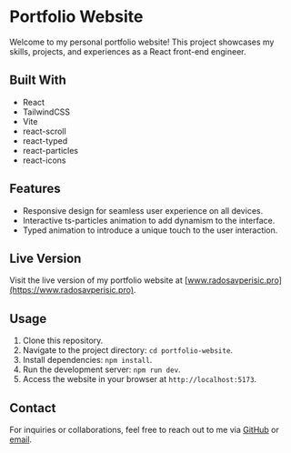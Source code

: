 # Portfolio Website

Welcome to my personal portfolio website! This project showcases my skills, projects, and experiences as a React front-end engineer.

## Built With

- React
- TailwindCSS
- Vite
- react-scroll
- react-typed
- react-particles
- react-icons

## Features

- Responsive design for seamless user experience on all devices.
- Interactive ts-particles animation to add dynamism to the interface.
- Typed animation to introduce a unique touch to the user interaction.

## Live Version

Visit the live version of my portfolio website at [www.radosavperisic.pro](https://www.radosavperisic.pro).

## Usage

1. Clone this repository.
2. Navigate to the project directory: `cd portfolio-website`.
3. Install dependencies: `npm install`.
4. Run the development server: `npm run dev`.
5. Access the website in your browser at `http://localhost:5173`.

## Contact

For inquiries or collaborations, feel free to reach out to me via [GitHub](https://github.com/radosav-perisic) or [email](mailto:radosavperisic.contact@gmail.com).


